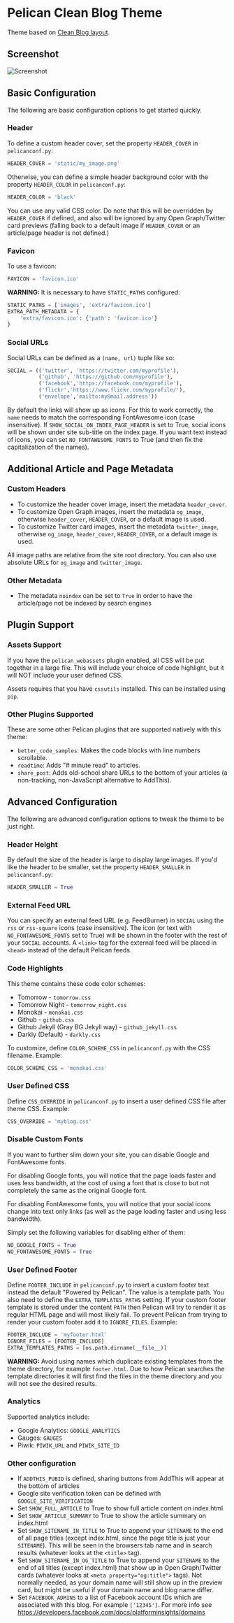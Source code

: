 # Pelican Clean Blog Theme

Theme based on [Clean Blog layout](http://ironsummitmedia.github.io/startbootstrap-clean-blog/).

## Screenshot

![Screenshot](screenshot.png)

## Basic Configuration

The following are basic configuration options to get started quickly.

### Header

To define a custom header cover, set the property ``HEADER_COVER`` in ``pelicanconf.py``:

```python
HEADER_COVER = 'static/my_image.png'
```

Otherwise, you can define a simple header background color with the property ``HEADER_COLOR`` in ``pelicanconf.py``:

```python
HEADER_COLOR = 'black'
```

You can use any valid CSS color. Do note that this will be overridden by ``HEADER_COVER`` if defined, and also will be ignored by any Open Graph/Twitter card previews (falling back to a default image if ``HEADER_COVER`` or an article/page header is not defined.)

### Favicon

To use a favicon:

```python
FAVICON = 'favicon.ico'
```

**WARNING:** It is necessary to have ``STATIC_PATHS`` configured:

```python
STATIC_PATHS = ['images', 'extra/favicon.ico']
EXTRA_PATH_METADATA = {
    'extra/favicon.ico': {'path': 'favicon.ico'}
}
```

### Social URLs

Social URLs can be defined as a ``(name, url)`` tuple like so:

```python
SOCIAL = (('twitter', 'https://twitter.com/myprofile'),
          ('github', 'https://github.com/myprofile'),
          ('facebook','https://facebook.com/myprofile'),
          ('flickr','https://www.flickr.com/myprofile/'),
          ('envelope','mailto:my@mail.address'))
```

By default the links will show up as icons. For this to work correctly, the ``name`` needs to match the corresponding FontAwesome icon (case insensitive). If ``SHOW_SOCIAL_ON_INDEX_PAGE_HEADER`` is set to True, social icons will be shown under site sub-title on the index page. If you want text instead of icons, you can set ``NO_FONTAWESOME_FONTS`` to True (and then fix the capitalization of the names).

## Additional Article and Page Metadata

### Custom Headers

 - To customize the header cover image, insert the metadata ``header_cover``.
 - To customize Open Graph images, insert the metadata ``og_image``, otherwise ``header_cover``, ``HEADER_COVER``, or a default image is used.
 - To customize Twitter card images, insert the metadata ``twitter_image``, otherwise ``og_image``, ``header_cover``, ``HEADER_COVER``, or a default image is used.

All image paths are relative from the site root directory. You can also use absolute URLs for ``og_image`` and ``twitter_image``.

### Other Metadata

 - The metadata ``noindex`` can be set to ``True`` in order to have the article/page not be indexed by search engines

## Plugin Support

### Assets Support

If you have the ``pelican_webassets`` plugin enabled, all CSS will be put together in a large file. This will include your choice of code highlight, but it will NOT include your user defined CSS.

Assets requires that you have ``cssutils`` installed. This can be installed using ``pip``.

### Other Plugins Supported

These are some other Pelican plugins that are supported natively with this theme:

- ``better_code_samples``: Makes the code blocks with line numbers scrollable.
- ``readtime``: Adds "# minute read" to articles.
- ``share_post``: Adds old-school share URLs to the bottom of your articles (a non-tracking, non-JavaScript alternative to AddThis).

## Advanced Configuration

The following are advanced configuration options to tweak the theme to be just right.

### Header Height

By default the size of the header is large to display large images. If you'd like the header to be smaller, set the property ``HEADER_SMALLER`` in ``pelicanconf.py``:

```python
HEADER_SMALLER = True
```

### External Feed URL

You can specify an external feed URL (e.g. FeedBurner) in ``SOCIAL`` using the ``rss`` or ``rss-square`` icons (case insensitive). The icon (or text with ``NO_FONTAWESOME_FONTS`` set to True) will be shown in the footer with the rest of your ``SOCIAL`` accounts. A ``<link>`` tag for the external feed will be placed in ``<head>`` instead of the default Pelican feeds.

### Code Highlights

This theme contains these code color schemes:

 - Tomorrow - ``tomorrow.css``
 - Tomorrow Night - ``tomorrow_night.css``
 - Monokai - ``monokai.css``
 - Github - ``github.css``
 - Github Jekyll (Gray BG Jekyll way) - ``github_jekyll.css``
 - Darkly (Default) - ``darkly.css``

To customize, define ``COLOR_SCHEME_CSS`` in ``pelicanconf.py`` with the CSS filename. Example:

```python
COLOR_SCHEME_CSS = 'monokai.css'
```

### User Defined CSS

Define ``CSS_OVERRIDE`` in ``pelicanconf.py`` to insert a user defined CSS file after theme CSS. Example:

```python
CSS_OVERRIDE = 'myblog.css'
```

### Disable Custom Fonts

If you want to further slim down your site, you can disable Google and FontAwesome fonts.

For disabling Google fonts, you will notice that the page loads faster and uses less bandwidth, at the cost of using a font that is close to but not completely the same as the original Google font.

For disabling FontAwesome fonts, you will notice that your social icons change into text only links (as well as the page loading faster and using less bandwidth).

Simply set the following variables for disabling either of them:

```python
NO_GOOGLE_FONTS = True
NO_FONTAWESOME_FONTS = True
```

### User Defined Footer

Define ``FOOTER_INCLUDE`` in ``pelicanconf.py`` to insert a custom footer text instead the default "Powered by Pelican". The value is a template path. You also need to define the ``EXTRA_TEMPLATES_PATHS`` setting. If your custom footer template is stored under the content ``PATH`` then Pelican will try to render it as regular HTML page and will most likely fail. To prevent Pelican from trying to render your custom footer add it to ``IGNORE_FILES``. Example:

```python
FOOTER_INCLUDE = 'myfooter.html'
IGNORE_FILES = [FOOTER_INCLUDE]
EXTRA_TEMPLATES_PATHS = [os.path.dirname(__file__)]
```

**WARNING:** Avoid using names which duplicate existing templates from the theme directory, for example ``footer.html``. Due to how Pelican searches the template directories it will first find the files in the theme directory and you will not see the desired results.

### Analytics

Supported analytics include:

 - Google Analytics: ``GOOGLE_ANALYTICS``
 - Gauges: ``GAUGES``
 - Piwik: ``PIWIK_URL`` and ``PIWIK_SITE_ID``

### Other configuration

 - If ``ADDTHIS_PUBID`` is defined, sharing buttons from AddThis will appear at the bottom of articles
 - Google site verification token can be defined with ``GOOGLE_SITE_VERIFICATION``
 - Set ``SHOW_FULL_ARTICLE`` to True to show full article content on index.html
 - Set ``SHOW_ARTICLE_SUMMARY`` to True to show the article summary on index.html
 - Set ``SHOW_SITENAME_IN_TITLE`` to True to append your ``SITENAME`` to the end of all page titles (except index.html, since the page title is just your ``SITENAME``). This will be seen in the browsers tab name and in search results (whatever looks at the ``<title>`` tag).
 - Set ``SHOW_SITENAME_IN_OG_TITLE`` to True to append your ``SITENAME`` to the end of all titles (except index.html) that show up in Open Graph/Twitter cards (whatever looks at ``<meta property="og:title">`` tags). Not normally needed, as your domain name will still show up in the preview card, but might be useful if your domain name and blog name differ.
 - Set ``FACEBOOK_ADMINS`` to a list of Facebook account IDs which are associated with this blog. For example ``['12345']``. For more info see https://developers.facebook.com/docs/platforminsights/domains